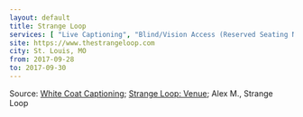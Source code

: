 ```yaml
---
layout: default
title: Strange Loop
services: [ "Live Captioning", "Blind/Vision Access (Reserved Seating Near Stage) on Request", "Mobility Access", "Quiet/Rest Area", "Restrooms: All-Gender / Gender-Neutral", "Service Animals Welcome", "Sign Language Interpreting (Based on Interest)" ]
site: https://www.thestrangeloop.com
city: St. Louis, MO
from: 2017-09-28
to: 2017-09-30
---
```


Source: [White Coat Captioning](http://www.whitecoatcaptioning.com/); [Strange Loop: Venue](https://www.thestrangeloop.com/venue.html); Alex M., Strange Loop
